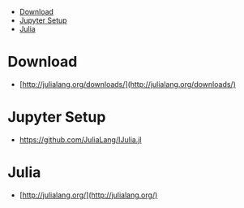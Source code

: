 <!-- toc -->

- [Download](#download)
- [Jupyter Setup](#jupyter-setup)
- [Julia](#julia)

<!-- tocstop -->

# Download

* [http://julialang.org/downloads/](http://julialang.org/downloads/)

# Jupyter Setup

* https://github.com/JuliaLang/IJulia.jl

# Julia

* [http://julialang.org/](http://julialang.org/)
